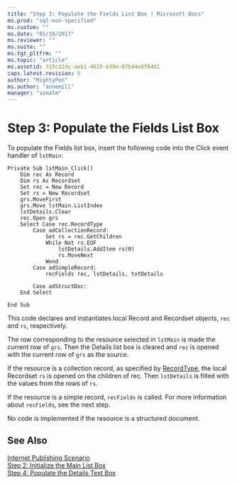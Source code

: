 ```yaml
---
title: "Step 3: Populate the Fields List Box | Microsoft Docs"
ms.prod: "sql-non-specified"
ms.custom: ""
ms.date: "01/19/2017"
ms.reviewer: ""
ms.suite: ""
ms.tgt_pltfrm: ""
ms.topic: "article"
ms.assetid: 315c32dc-aeb1-4629-b30e-87b44e8f84d1
caps.latest.revision: 5
author: "MightyPen"
ms.author: "annemill"
manager: "sonalm"
---
```

# Step 3: Populate the Fields List Box
To populate the Fields list box, insert the following code into the Click event handler of `lstMain`:  
  
```  
Private Sub lstMain_Click()  
    Dim rec As Record  
    Dim rs As Recordset  
    Set rec = New Record  
    Set rs = New Recordset  
    grs.MoveFirst  
    grs.Move lstMain.ListIndex  
    lstDetails.Clear  
    rec.Open grs  
    Select Case rec.RecordType  
        Case adCollectionRecord:  
            Set rs = rec.GetChildren  
            While Not rs.EOF  
                lstDetails.AddItem rs(0)  
                rs.MoveNext  
            Wend  
        Case adSimpleRecord:  
            recFields rec, lstDetails, txtDetails  
  
        Case adStructDoc:  
    End Select  
  
End Sub  
```  
  
 This code declares and instantiates local Record and Recordset objects, `rec` and `rs`, respectively.  
  
 The row corresponding to the resource selected in `lstMain` is made the current row of `grs`. Then the Details list box is cleared and `rec` is opened with the current row of `grs` as the source.  
  
 If the resource is a collection record, as specified by [RecordType](../../../ado/reference/ado-api/recordtype-property-ado.md), the local Recordset `rs` is opened on the children of rec. Then `lstDetails` is filled with the values from the rows of `rs`.  
  
 If the resource is a simple record, `recFields` is called. For more information about `recFields`, see the next step.  
  
 No code is implemented if the resource is a structured document.  
  
## See Also  
 [Internet Publishing Scenario](../../../ado/guide/data/internet-publishing-scenario.md)   
 [Step 2: Initialize the Main List Box](../../../ado/guide/data/step-2-initialize-the-main-list-box.md)   
 [Step 4: Populate the Details Text Box](../../../ado/guide/data/step-4-populate-the-details-text-box.md)